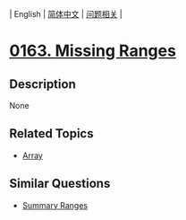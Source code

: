 
| English | [简体中文](README.md) | [问题相关](QUESTION.md) |
# [0163. Missing Ranges](https://leetcode-cn.com/problems/missing-ranges/)
## Description
None
## Related Topics
- [Array](https://leetcode-cn.com/tag/array)
## Similar Questions
- [Summary Ranges](../0228/README_EN.md)
